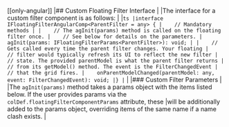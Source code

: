 [[only-angular]]
|## Custom Floating Filter Interface
|
|The interface for a custom filter component is as follows:
|
|```ts
|interface IFloatingFilterAngularComp<ParentFilter = any> {
|    // Mandatory methods
|
|    // The agInit(params) method is called on the floating filter once.
|    // See below for details on the parameters.
|    agInit(params: IFloatingFilterParams<ParentFilter>): void;
|
|    // Gets called every time the parent filter changes. Your floating
|    // filter would typically refresh its UI to reflect the new filter
|    // state. The provided parentModel is what the parent filter returns
|    // from its getModel() method. The event is the FilterChangedEvent
|    // that the grid fires.
|    onParentModelChanged(parentModel: any, event: FilterChangedEvent): void;
|}
|```
|
|### Custom Filter Parameters
|
|The `agInit(params)` method takes a params object with the items listed below. If the user provides params via the `colDef.floatingFilterComponentParams` attribute, these
|will be additionally added to the params object, overriding items of the same name if a name clash exists.
|
